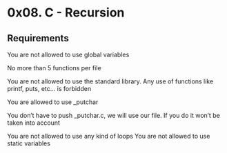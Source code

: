 # 0x08. C - Recursion

## Requirements 
You are not allowed to use global variables

No more than 5 functions per file

You are not allowed to use the standard library. Any use of functions like printf, puts, etc… is forbidden

You are allowed to use _putchar

You don’t have to push _putchar.c, we will use our file. If you do it won’t be taken into account

You are not allowed to use any kind of loops
You are not allowed to use static variables